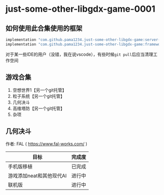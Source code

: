 # just-some-other-libgdx-game-0001

## 如何使用此合集使用的框架

```gradle
implementation "com.github.pama1234.just-some-other-libgdx-game:server-framework:$pama1234Version"
implementation "com.github.pama1234.just-some-other-libgdx-game:framework:$pama1234Version"
```

对于某一些IDE的用户（没错，我在说vscode），有些时候`git pull`后应当清理工作空间

## 游戏合集

1. 空想世界1【另一个git托管】
2. 粒子系统【另一个git托管】
3. 几何决斗
4. 高维塔防【另一个git托管】
5. 杂项

## 几何决斗

作者: FAL ( <https://www.fal-works.com/> )

|目标|完成度|
|---|---|
|手机版移植|已完成|
|游戏添加neat和其他现代AI|进行中|
|联机版|进行中|
